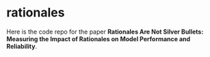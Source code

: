 # rationales

Here is the code repo for the paper **Rationales Are Not Silver Bullets: Measuring the Impact of Rationales on Model Performance and Reliability**.
